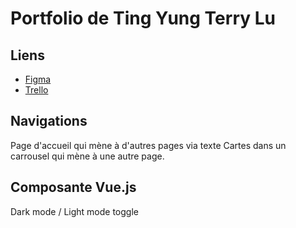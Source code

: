# Portfolio de Ting Yung Terry Lu

## Liens    
- [Figma](https://www.figma.com/design/Jtfn3DCHJsS8K4INIG2kMd/Portfolio---Ting-Yung-Lu?t=jsIhnaSzYiW06H2z-1)
- [Trello](https://trello.com/b/KXWwK4Xm/portfolio-tingyung-lu)

## Navigations
Page d'accueil qui mène à d'autres pages via texte
Cartes dans un carrousel qui mène à une autre page.

## Composante Vue.js
Dark mode / Light mode toggle
